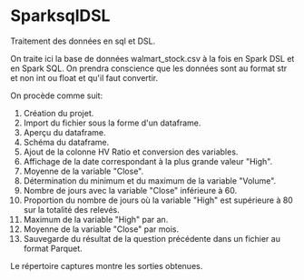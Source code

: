 # SparksqlDSL
Traitement des données en sql et DSL.

On traite ici la base de données walmart_stock.csv  à la fois en Spark DSL et en Spark SQL. On prendra conscience
que les données sont au format str et non int ou float et qu'il faut convertir.

On procède comme suit: 

1. Création du projet.
2. Import du fichier sous la forme d'un dataframe.
3. Aperçu du dataframe.
4. Schéma du dataframe.
5. Ajout de la colonne HV Ratio et conversion des variables.
6. Affichage de la date correspondant à la plus grande valeur "High".
7. Moyenne de la variable "Close".
8. Détermination du minimum et du maximum de la variable "Volume".
9. Nombre de jours avec la variable "Close" inférieure à 60.
10. Proportion du nombre de jours où la variable "High" est supérieure à 80 sur la totalité des relevés.
11. Maximum de la variable "High" par an.
12. Moyenne de la variable "Close" par mois.
13. Sauvegarde du résultat de la question précédente dans un fichier au format Parquet.

Le répertoire captures montre les sorties obtenues.
